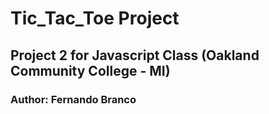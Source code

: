 # Tic_Tac_Toe Project
## Project 2 for Javascript Class (Oakland Community College - MI)
### Author: Fernando Branco
